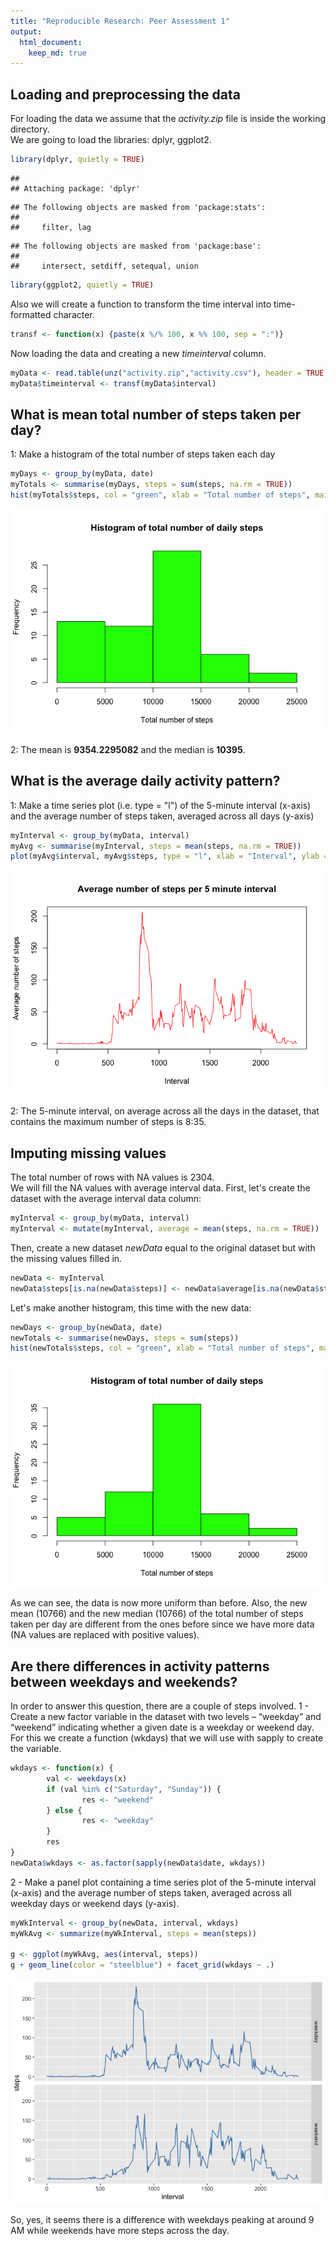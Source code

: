 ```yaml
---
title: "Reproducible Research: Peer Assessment 1"
output: 
  html_document:
    keep_md: true
---
```



## Loading and preprocessing the data
For loading the data we assume that the *activity.zip* file is inside the working directory.  
We are going to load the libraries: dplyr, ggplot2.

```r
library(dplyr, quietly = TRUE)
```

```
## 
## Attaching package: 'dplyr'
```

```
## The following objects are masked from 'package:stats':
## 
##     filter, lag
```

```
## The following objects are masked from 'package:base':
## 
##     intersect, setdiff, setequal, union
```

```r
library(ggplot2, quietly = TRUE)
```
Also we will create a function to transform the time interval into time-formatted character.

```r
transf <- function(x) {paste(x %/% 100, x %% 100, sep = ":")}
```

Now loading the data and creating a new *timeinterval* column.

```r
myData <- read.table(unz("activity.zip","activity.csv"), header = TRUE, sep = ",", na.strings = "NA", colClasses = c("integer", "Date", "integer"))
myData$timeinterval <- transf(myData$interval)
```


## What is mean total number of steps taken per day?
1: Make a histogram of the total number of steps taken each day


```r
myDays <- group_by(myData, date)
myTotals <- summarise(myDays, steps = sum(steps, na.rm = TRUE))
hist(myTotals$steps, col = "green", xlab = "Total number of steps", main = "Histogram of total number of daily steps")
```

![](PA1_template_files/figure-html/unnamed-chunk-4-1.png)<!-- -->

2: The mean is **9354.2295082** and the median is **10395**.



## What is the average daily activity pattern?

1: Make a time series plot (i.e. type = "l") of the 5-minute interval (x-axis) and the average number of steps taken, averaged across all days (y-axis)

```r
myInterval <- group_by(myData, interval)
myAvg <- summarise(myInterval, steps = mean(steps, na.rm = TRUE))
plot(myAvg$interval, myAvg$steps, type = "l", xlab = "Interval", ylab = "Average number of steps", main = "Average number of steps per 5 minute interval", col = "red")
```

![](PA1_template_files/figure-html/unnamed-chunk-5-1.png)<!-- -->

2: The 5-minute interval, on average across all the days in the dataset, that contains the maximum number of steps is 8:35.


## Imputing missing values

The total number of rows with NA values is 2304.  
We will fill the NA values with average interval data. First, let's create the dataset with the average interval data column:


```r
myInterval <- group_by(myData, interval)
myInterval <- mutate(myInterval, average = mean(steps, na.rm = TRUE))
```

Then, create a new dataset *newData* equal to the original dataset but with the missing values filled in.

```r
newData <- myInterval
newData$steps[is.na(newData$steps)] <- newData$average[is.na(newData$steps)]
```

Let's make another histogram, this time with the new data:

```r
newDays <- group_by(newData, date)
newTotals <- summarise(newDays, steps = sum(steps))
hist(newTotals$steps, col = "green", xlab = "Total number of steps", main = "Histogram of total number of daily steps")
```

![](PA1_template_files/figure-html/unnamed-chunk-8-1.png)<!-- -->

As we can see, the data is now more uniform than before.
Also, the new mean (10766) and the new median (10766) of the total number of steps taken per day are different from the ones before since we have more data (NA values are replaced with positive values).



## Are there differences in activity patterns between weekdays and weekends?

In order to answer this question, there are a couple of steps involved.
1 - Create a new factor variable in the dataset with two levels – “weekday” and “weekend” indicating whether a given date is a weekday or weekend day. For this we create a function (wkdays) that we will use with sapply to create the variable.


```r
wkdays <- function(x) {
        val <- weekdays(x)
        if (val %in% c("Saturday", "Sunday")) {
                res <- "weekend"
        } else {
                res <- "weekday"
        }
        res
}
newData$wkdays <- as.factor(sapply(newData$date, wkdays))
```

2 - Make a panel plot containing a time series plot of the 5-minute interval (x-axis) and the average number of steps taken, averaged across all weekday days or weekend days (y-axis).


```r
myWkInterval <- group_by(newData, interval, wkdays)
myWkAvg <- summarize(myWkInterval, steps = mean(steps))

g <- ggplot(myWkAvg, aes(interval, steps))
g + geom_line(color = "steelblue") + facet_grid(wkdays ~ .)
```

![](PA1_template_files/figure-html/unnamed-chunk-10-1.png)<!-- -->

So, yes, it seems there is a difference with weekdays peaking at around 9 AM while weekends have more steps across the day.
